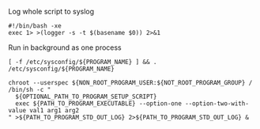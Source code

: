 Log whole script to syslog

```
#!/bin/bash -xe
exec 1> >(logger -s -t $(basename $0)) 2>&1
```

Run in background as one process

```
[ -f /etc/sysconfig/${PROGRAM_NAME} ] && . /etc/sysconfig/${PROGRAM_NAME}
  
chroot --userspec ${NON_ROOT_PROGRAM_USER:${NOT_ROOT_PROGRAM_GROUP} / /bin/sh -c "
  ${OPTIONAL_PATH_TO_PROGRAM_SETUP_SCRIPT}
  exec ${PATH_TO_PROGRAM_EXECUTABLE} --option-one --option-two-with-value val1 arg1 arg2
" >${PATH_TO_PROGRAM_STD_OUT_LOG} 2>${PATH_TO_PROGRAM_STD_OUT_LOG} &
```
